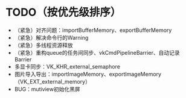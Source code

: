 # TODO（按优先级排序）
- （紧急）对齐问题：importBufferMemory、exportBufferMemory
- （紧急）解决命令行的Warning
- （紧急）多线程资源释放
- （紧急）重构queue的任务间同步、vkCmdPipelineBarrier、自动记录Barrier
- 多显卡同步：VK_KHR_external_semaphore
- 图片导入导出：importImageMemory、exportImageMemory（VK_EXT_external_memory）
- BUG：mutiview初始化黑屏
